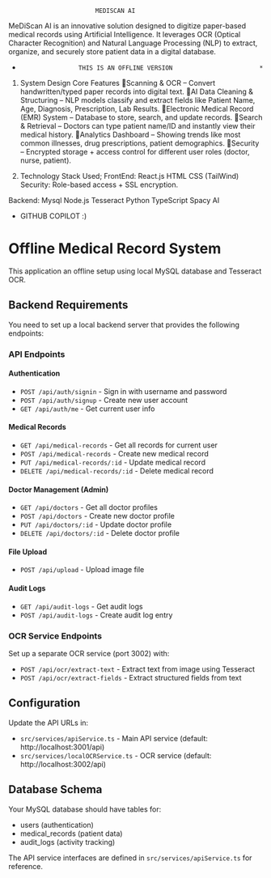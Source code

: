                             MEDISCAN AI                           

MeDiScan AI is an innovative solution designed to digitize paper-based medical records using Artificial Intelligence. It leverages OCR (Optical Character Recognition) and Natural Language Processing (NLP) to extract, organize, and securely store patient data in a digital database.

*                     THIS IS AN OFFLINE VERSION                        *


1. System Design
Core Features 
Scanning & OCR – Convert handwritten/typed paper records into digital text. 
AI Data Cleaning & Structuring – NLP models classify and extract fields like Patient Name, Age, Diagnosis, Prescription, Lab Results. 
Electronic Medical Record (EMR) System – Database to store, search, and update records. 
Search & Retrieval – Doctors can type patient name/ID and instantly view their medical history. 
Analytics Dashboard – Showing trends like most common illnesses, drug prescriptions, patient demographics. 
Security – Encrypted storage + access control for different user roles (doctor, nurse, patient).


2. Technology Stack Used;
FrontEnd:
React.js
HTML
CSS (TailWind)
Security: Role-based access + SSL encryption.


Backend:
Mysql
Node.js
Tesseract 
Python
TypeScript
Spacy AI

+ GITHUB COPILOT  :)

# Offline Medical Record System

This application an offline setup using local MySQL database and Tesseract OCR.

## Backend Requirements

You need to set up a local backend server that provides the following endpoints:

### API Endpoints

#### Authentication
- `POST /api/auth/signin` - Sign in with username and password
- `POST /api/auth/signup` - Create new user account  
- `GET /api/auth/me` - Get current user info

#### Medical Records
- `GET /api/medical-records` - Get all records for current user
- `POST /api/medical-records` - Create new medical record
- `PUT /api/medical-records/:id` - Update medical record
- `DELETE /api/medical-records/:id` - Delete medical record

#### Doctor Management (Admin)
- `GET /api/doctors` - Get all doctor profiles
- `POST /api/doctors` - Create new doctor profile
- `PUT /api/doctors/:id` - Update doctor profile
- `DELETE /api/doctors/:id` - Delete doctor profile

#### File Upload
- `POST /api/upload` - Upload image file

#### Audit Logs
- `GET /api/audit-logs` - Get audit logs
- `POST /api/audit-logs` - Create audit log entry

### OCR Service Endpoints

Set up a separate OCR service (port 3002) with:

- `POST /api/ocr/extract-text` - Extract text from image using Tesseract
- `POST /api/ocr/extract-fields` - Extract structured fields from text

## Configuration

Update the API URLs in:
- `src/services/apiService.ts` - Main API service (default: http://localhost:3001/api)
- `src/services/localOCRService.ts` - OCR service (default: http://localhost:3002/api)

## Database Schema

Your MySQL database should have tables for:
- users (authentication)
- medical_records (patient data)
- audit_logs (activity tracking)

The API service interfaces are defined in `src/services/apiService.ts` for reference.


